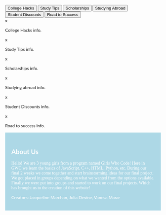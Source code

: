 <!DOCTYPE html>
<html>
<head>
<style>
body {font-family: "Lato", graduate;}


/* Style the tab */
div.tab {
    overflow: hidden;
    border: 1px solid #ccc;
    background-color: #f1f1f1;
}

/* Style the buttons inside the tab */
div.tab button {
    background-color: #f1faee;
    float: left;
    border: none;
    outline: none;
    cursor: pointer;
    padding: 14px 16px;
    transition: 0.3s;
    font-size: 17px;
}

/* Change background color of buttons on hover */
div.tab button:hover {
    background-color: #a8dadc;
   
}

/* Create an active/current tablink class */
div.tab button.active {
    background-color: #457e9d;
}

/* Style the tab content */
.tabcontent {
    display: none;
    padding: 6px 12px;
    border: 1px solid #ccc;
    border-top: none;
}

/* Style the close button */
.topright {
    float: right;
    cursor: pointer;
    font-size: 20px;
}

.topright:hover {color: red;}
</style>
</head>
<body>



<div class="tab">
  <button class="tablinks" onclick="openDetail(event, 'College Hacks')" id="defaultOpen">College Hacks</button>
  <button class="tablinks" onclick="openDetail(event, 'Study Tips')">Study Tips</button>
  <button class="tablinks" onclick="openDetail(event, 'Scholarships')">Scholarships</button>
   <button class="tablinks" onclick="openDetail(event, 'Studying Abroad')" id="defaultOpen">Studying Abroad</button>
   <button class="tablinks" onclick="openDetail(event, 'Student Discounts')" id="defaultOpen">Student Discounts</button>
   <button class="tablinks" onclick="openDetail(event, 'Road to Success')" id="defaultOpen">Road to Success</button>
</div>

<div id="College Hacks" class="tabcontent">
  <span onclick="this.parentElement.style.display='none'" class="topright">x</span>
  <p>College Hacks info.</p>
</div>

<div id="Study Tips" class="tabcontent">
  <span onclick="this.parentElement.style.display='none'" class="topright">x</span>
  <p>Study Tips info.</p> 
</div>

<div id="Scholarships" class="tabcontent">
  <span onclick="this.parentElement.style.display='none'" class="topright">x</span>
  <p>Scholarships info.</p>
</div>

<div id="Studying Abroad" class="tabcontent">
  <span onclick="this.parentElement.style.display='none'" class="topright">x</span>
  <p>Studying abroad info.</p>
</div>

<div id="Student Discounts" class="tabcontent">
  <span onclick="this.parentElement.style.display='none'" class="topright">x</span>
  <p>Student Discounts info.</p>
</div>

<div id="Road to Success" class="tabcontent">
  <span onclick="this.parentElement.style.display='none'" class="topright">x</span>
  <p>Road to success info.</p>
</div>
<div style="background-color:lightBlue;color:white;padding:20px;">
  <h2>About Us</h2>
  <p style="font-family:graduate;">Hello! We are 3 young girls from a program named Girls Who Code! Here in GWC we learn the basics of JavaScript, C++, HTML, Python, etc. During our final 2 weeks we come together and start brainstorming ideas for our final project. We got placed in groups depending on what we wanted from the options available. Finally we were put into groups and started to work on our final projects. Which has brought us to the creation of this website!</p> <p>Creators: Jacqueline Marchan, Julia Devine, Vanesa Marar</p>
</div> 

<script>
function openDetail(evt, detailName) {
    var i, tabcontent, tablinks;
    tabcontent = document.getElementsByClassName("tabcontent");
    for (i = 0; i < tabcontent.length; i++) {
        tabcontent[i].style.display = "none";
    }
    tablinks = document.getElementsByClassName("tablinks");
    for (i = 0; i < tablinks.length; i++) {
        tablinks[i].className = tablinks[i].className.replace(" active", "");
    }
    document.getElementById(detailName).style.display = "block";
    evt.currentTarget.className += " active";
}

// Get the element with id="defaultOpen" and click on it
document.getElementById("defaultOpen").click();
</script>
<div id="google_translate_element"></div>

<script type="text/javascript">
function googleTranslateElementInit() {
  new google.translate.TranslateElement({pageLanguage: 'en'}, 'google_translate_element');
}
</script>

<script type="text/javascript" src="//translate.google.com/translate_a/element.js?cb=googleTranslateElementInit"></script>
</body>
</html> 
